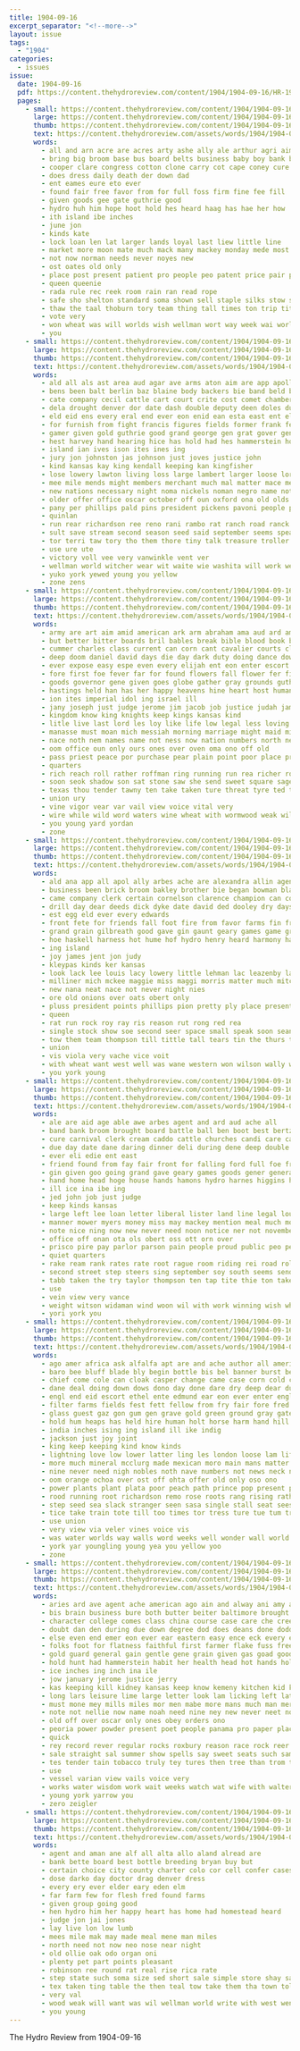 ```yaml
---
title: 1904-09-16
excerpt_separator: "<!--more-->"
layout: issue
tags:
  - "1904"
categories:
  - issues
issue:
  date: 1904-09-16
  pdf: https://content.thehydroreview.com/content/1904/1904-09-16/HR-1904-09-16.pdf
  pages:
    - small: https://content.thehydroreview.com/content/1904/1904-09-16/small/HR-1904-09-16-01.jpg
      large: https://content.thehydroreview.com/content/1904/1904-09-16/large/HR-1904-09-16-01.jpg
      thumb: https://content.thehydroreview.com/content/1904/1904-09-16/thumbnails/HR-1904-09-16-01.jpg
      text: https://content.thehydroreview.com/assets/words/1904/1904-09-16/HR-1904-09-16-01.txt
      words:
        - all and arn acre are acres arty ashe ally ale arthur agri aim american
        - bring big broom base bus board belts business baby boy bank bani ball brought been boys best
        - cooper clare congress cotton clone carry cot cape coney cure con corn condi caney cold
        - does dress daily death der down dad
        - ent eames eure eto ever
        - found fair free favor from for full foss firm fine fee fill
        - given goods gee gate guthrie good
        - hydro huh him hope hoot hold hes heard haag has hae her how
        - ith island ibe inches
        - june jon
        - kinds kate
        - lock loan len lat larger lands loyal last liew little line
        - market more moon mate much mack many mackey monday mede most mens
        - not now norman needs never noyes new
        - ost oates old only
        - place post present patient pro people peo patent price pair per
        - queen queenie
        - rada rule rec reek room rain ran read rope
        - safe sho shelton standard soma shown sell staple silks stow sept sed she shawnee spring sak store sting sac star stock styles soe
        - thaw the taal thoburn tory team thing tall times ton trip tite tho ten than tie
        - vote very
        - won wheat was will worlds wish wellman wort way week wai world with
        - you
    - small: https://content.thehydroreview.com/content/1904/1904-09-16/small/HR-1904-09-16-02.jpg
      large: https://content.thehydroreview.com/content/1904/1904-09-16/large/HR-1904-09-16-02.jpg
      thumb: https://content.thehydroreview.com/content/1904/1904-09-16/thumbnails/HR-1904-09-16-02.jpg
      text: https://content.thehydroreview.com/assets/words/1904/1904-09-16/HR-1904-09-16-02.txt
      words:
        - ald all als ast area aud agar ave arms aton aim are app apollo adjutant anton agent american able and asa ago alla ada ang albert ama
        - bens been balt berlin baz blaine body backers bie band beld back beaver better business big bald bonds beg bixby baby brought bis beat bulk beers bars both ban bricks bond bart bere but broom butcher begun bem bly bank books blood bony badge burlingame buoy
        - cate company cecil cattle cart court crite cost comet chamber chief cos course city creek cotton cold coane cor cheadle cat close cai che cooper come caddo colbert cane catan cao church charm custer crawford counsel corn call county constable common con came cea cheer college crete chargo cases can crooks cee comanche change credit civil carry
        - dela drought denver dor date dash double deputy deen doles during dies duty deal dan dawes days degen day deon dant dewey deas death das donnelly douglas
        - eld eid ens every eral end ever eon enid ean esta east ent ella ear
        - for furnish from fight francis figures fields former frank fever fletcher friend far fear free fort flow ferguson fund full fire first fame floor forty fish fair fall found force frisco front
        - gamer given gold guthrie good grand george gen grat gover general gene georgia guard gove grain greer ground gin governor glasgow gone
        - hest harvey hand hearing hice has hold had hes hammerstein hoard homa hall hundred humes harring harness home hole hal horse hag hydro hard hastings
        - island ian ives ison ites ines ing
        - jury jon johnston jas johnson just joves justice john
        - kind kansas kay king kendall keeping kan kingfisher
        - lose lowery lawton living loss large lambert larger loose loran lawless lowing law lead loft louis lew lines last lake lights likes like lina left learned lands live lowrey
        - mee mile mends might members merchant much mal matter mace mexico matters major mar most mae mariam means money monday mayor morrow more mine miles mille man meath men manner must martin market mis many merten may made
        - new nations necessary night noma nickels noman negro name not now nation news neigh naing noe north ness near nee noble ner names
        - older offer office oscar october off oun oxford ona old olds over ozaki only
        - pany per phillips pald pins president pickens pavoni people persons place present piety proven person pier perry parco poet pee pares pale patch pear pedro pere payment patent power paso porter pet primrose pay pro parsons plas par past plenty phe paas placa
        - quinlan
        - run rear richardson ree reno rani rambo rat ranch road ranck reasons regular ret read rota renee rah reason rye rhodes rock ran red roger ren ripley roby ready roll
        - sult save stream second season seed said september seems speaker sales selling stolen say sermon sea shall seats sor seton sia strike sergeant states stops shows stage staten spector sic such santa soon sid somes sad state school son schools six simpson sal shown scotland south sheriff southern sir sister stanton sat struck stock stas session sood small sear search she
        - tor terri taw tory tho them thore tiny talk treasure troller tod ted ton town thier tie the thomas tate tallon tol tao testi tee taken trom tape tat trip trial take tas tona tine too tha toa tittle train test tobacco thousand ten tote thi tex
        - use ure ute
        - victory voll vee very vanwinkle vent ver
        - wellman world witcher wear wit waite wie washita will work wester wil worlds welcome wan was working war wax wheat winter while worth white washington winfield with went ward wily wait water way well woods week wages works win wish woodward west wade walter
        - yuko york yewed young you yellow
        - zone zens
    - small: https://content.thehydroreview.com/content/1904/1904-09-16/small/HR-1904-09-16-03.jpg
      large: https://content.thehydroreview.com/content/1904/1904-09-16/large/HR-1904-09-16-03.jpg
      thumb: https://content.thehydroreview.com/content/1904/1904-09-16/thumbnails/HR-1904-09-16-03.jpg
      text: https://content.thehydroreview.com/assets/words/1904/1904-09-16/HR-1904-09-16-03.txt
      words:
        - army are art aim amid american ark arm abraham ama aud ard amos age ago arning angels and arms all amoss able
        - but better bitter boards bril bables break bible blood book brings bearer blest beau bull both best beck back battle bold brought banner buckler bis been belt bet bread ben began bricks bas bright boys boy body brain beat baby bring bue birth brave bears bethel
        - cummer charles class current can corn cant cavalier courts clause came congress city cause close cruel cambridge common carrie court creek cal cen case cast center change chandler clerk cream colonel carlyle con citizen car cook course cry camp charity col come cheap counter
        - deep doom daniel david days die day dark duty doing dance down dela deborah dad death daring doubt door
        - ever expose easy espe even every elijah ent eon enter escort edom ephraim east
        - fore first foe fever far for found flowers fall flower fer fire fairy ferson fed full francis freeman feit faith foot famous fest filling folk favor fate fast fie fair ferguson forest furch few fruit friends from
        - goods governor gene given goes globe gather gray grounds guthrie grow getting ganger ground govern gat gov good golden gave grace grew glory general grit
        - hastings held han has her happy heavens hine heart host human him homa hore head house home hope had hand homes hai hosea hol
        - ion ites imperial idol ing israel ill
        - jany joseph just judge jerome jim jacob job justice judah james
        - kingdom know king knights keep kings kansas kind
        - litle live last lord les loy like life low legal less loving lacks later late law lusty louis large little lustre laden leader london look labor land love left lesson light
        - manasse must moan mich messiah morning marriage might maid miss million made mark money milk mere mountain masters mini main most more miller mexico miles mazo man marg mention may master means much mines market mighty mercy many men
        - nace noth nem names name not ness now nation numbers north near new night northern need never nations nathan
        - oom office oun only ours ones over oven oma ono off old
        - pass priest peace por purchase pear plain point poor place prosper prudent people president peers present pretty poo police path part pro prudence price pay patience pen prairie porter pins per primrose pleasant perish palace prophet power
        - quarters
        - rich reach roll rather roffman ring running run rea richer round rent rains rhee rule rade read routh rest reeps ried rou reasons road race rot ran roy
        - soon seok shadow son sat stone saw she send sweet square sage string salt seven star seems school sturdy sink start state swain schooner shown seck stern say said solo show schoo strength south simple stick shall set sad san sins still stake stores self september seem sole silence states storms samuel see short sermons shook stall spanish standing sell strong story smoot sovereign sweat strange spill shoulders shai scarce sud speech seek spark southern seen second showman speak
        - texas thou tender tawny ten take taken ture threat tyre ted tomb tra turn tue tes thing tax then too them till troth town toward the tor thie tod tho threats tha train tory thoss title trust than terri
        - union ury
        - vine vigor vear var vail view voice vital very
        - wire while wild word waters wine wheat with wormwood weak will well worth wait words wes weary wall want went welcome ware wie wander widen way weal west work wife was
        - you young yard yordan
        - zone
    - small: https://content.thehydroreview.com/content/1904/1904-09-16/small/HR-1904-09-16-04.jpg
      large: https://content.thehydroreview.com/content/1904/1904-09-16/large/HR-1904-09-16-04.jpg
      thumb: https://content.thehydroreview.com/content/1904/1904-09-16/thumbnails/HR-1904-09-16-04.jpg
      text: https://content.thehydroreview.com/assets/words/1904/1904-09-16/HR-1904-09-16-04.txt
      words:
        - ald ana app all apol ally arbes ache are alexandra allin agent apache alf acy and ague aton
        - business been brick broom bakley brother bie began bowman blair beets bunt but back baby best bonds blaine ball ballenger bae bank both
        - came company clerk certain cornelson clarence champion can come case car cotton corn carnival city canon charles col class cashier county cash clark
        - drill day dear deeds dick dyke date david ded dooley dry days dana davis demo dollar
        - est egg eld ever every edwards
        - front fete for friends fall foot fire from favor farms fin frank fam first fine fairbanks farm fives finer fess full finger
        - grand grain gilbreath good gave gin gaunt geary games game grammer gourd glad given
        - hoe haskell harness hot hume hof hydro henry heard harmony harris hoelscher hon hin home hoffman happy harvest house horse held hirst how hie hielscher heart had hinton has hain
        - ing island
        - joy james jent jon judy
        - kleypas kinds ker kansas
        - look lack lee louis lacy lowery little lehman lac leazenby last late lady
        - milliner mich mckee maggie miss maggi morris matter much mitchell mckine mccullock male market murphy mas man made morgan mccool mcbride mention mills mor miles men many
        - new nana neat nace not never night nies
        - ore old onions over oats obert only
        - pluss president points phillips pion pretty ply place present pallas parlor paper peppers per poe plant post people part
        - queen
        - rat run rock roy ray ris reason rut rong red rea
        - single stock show soe second seer space small speak soon sean shy score stand said sei sheriff standing seed simmons stranger school sale straight severe smith sous sai see saw son sugar scher stoel seen sept sais sam
        - tow them team thompson till tittle tall tears tin the thurs thousand treat tell thy talk ton tink train thro towns timothy times town
        - union
        - vis viola very vache vice voit
        - with wheat want west well was wane western won wilson wally wellman work working wil wafer winning weast wees will went week world wilf warm wagon
        - you york young
    - small: https://content.thehydroreview.com/content/1904/1904-09-16/small/HR-1904-09-16-05.jpg
      large: https://content.thehydroreview.com/content/1904/1904-09-16/large/HR-1904-09-16-05.jpg
      thumb: https://content.thehydroreview.com/content/1904/1904-09-16/thumbnails/HR-1904-09-16-05.jpg
      text: https://content.thehydroreview.com/assets/words/1904/1904-09-16/HR-1904-09-16-05.txt
      words:
        - ale are aid age able awe arbes agent and ard aud ache all
        - band bank broom brought board battle ball ben boot best bertz ballinger beat baik bari binder banish but bua both brad blaine bars bros butte been business began buy big bonebrake buggie baby borrow back boys blacksmith
        - cure carnival clerk cream caddo cattle churches candi care card confer comanche came corn can city cash church county credit class course car cashier colby call
        - due day date dane daring dinner deli during dene deep double down does dring dew dyke dunn depot door days
        - ever eli edie ent east
        - friend found from fay fair front for falling ford full foe free friday fil fall fore fellows farm first firm fine fresh fron favor
        - gin given goo going grand gave geary games goods gener general ground game grade gaunt georgia governor good
        - hand home head hoge house hands hamons hydro harnes higgins haskell hart held harrow has hardware had hed hoop hurt hard hil harness hall hammons hon half hoar high
        - ill ice ina ibe ing
        - jed john job just judge
        - keep kinds kansas
        - large left lee loan letter liberal lister land line legal louis lot list leta lacy lunch low lester
        - manner mower myers money miss may mackey mention meal much mon men mull more morgan most miles made many marshall monday music market maud
        - note nice ning now new never need noon notice ner not november north
        - office off onan ota ols obert oss ott orn over
        - prisco pire pay parlor parson pain people proud public peo pees pole per private price plows place persons pose
        - quiet quarters
        - rake ream rank rates rate root rague room riding rei road rol rather
        - second street step steers sing september soy south seems send singer service sides still seek sept store sees speech search schools supper see set smith share sell stockton sale salt sus saturday sick show sota saint shad sho slate small school soon sprague
        - tabb taken the try taylor thompson ten tap tite thie ton take tor trace them times town ture treat then tha tanks too
        - use
        - vein view very vance
        - weight witson widaman wind woon wil with work winning wish while week wellman went wilson warning weber war west wine wheat was winter weatherford wagon worlds water well will want wait
        - yori york you
    - small: https://content.thehydroreview.com/content/1904/1904-09-16/small/HR-1904-09-16-06.jpg
      large: https://content.thehydroreview.com/content/1904/1904-09-16/large/HR-1904-09-16-06.jpg
      thumb: https://content.thehydroreview.com/content/1904/1904-09-16/thumbnails/HR-1904-09-16-06.jpg
      text: https://content.thehydroreview.com/assets/words/1904/1904-09-16/HR-1904-09-16-06.txt
      words:
        - ago amer africa ask alfalfa apt are and ache author all american arm able abbey
        - baro bee bluff blade bly begin bottle bis bel banner burst berth bac better bitterly boys battle brice buch best both but birth bido blue back brain brought base bower beans bound book beggs been bills brother bas bring
        - chief come cole can cloak casper change came case corn cold charles cate courts crea crater campus cause city common cure chamberlain chasten cash comes care certain conquest cham canute
        - dane deal doing down dows dono day done dare dry deep dear duty during does drew danish doctor deed
        - engl end eid escort ethel ente edmund ear eon ever enter english every eye
        - filter farms fields fest fett fellow from fry fair fore fred fell farmer farm fare fail first falling found forth friend fall fond forest forward far furness farewell ford fend fairly fetch firm frost felt foe face foot field for fow few
        - glass guest gaz gon gum gen grave gold green ground gray gates garden glove given game guile guide glimpse gaye grass good gain gone gaunt gravely
        - hold hum heaps has held hire human holt horse harm hand hill had hope hunts hung hunt her hilt hes head hunting how hard hould half harsh him house hollows
        - india inches ising ing island ill ike indig
        - jackson just joy joint
        - king keep keeping kind know kinds
        - lightning love low lower latter ling les london loose lam life line lucky lord left laughter luck light lis less large louis last leland land lighter lay like lie little look
        - more much mineral mcclurg made mexican moro main mans matter monks may money many might men method manner mountain monk mine merry most mor mount minor man marble must
        - nine never need nigh nobles noth nave numbers not news neck nor novel new now night nation november needs name noble north namie
        - oom orange ochoa over ost off ohta offer old only oso ono
        - power plants plant plata poor peach path prince pop present paper peek place palms peace pleasure pace plan peals per pay pad pickle payment panes providence
        - rood running root richardson remo rose roots rang rising rather ran reed reach rich run reason rode rage rattle rest romance rate
        - step seed sea slack stranger seen sasa single stall seat sees shoulder son shelter shall seem sho show samo sad see send surprise set say subject surface starch string soon strike station stocks song supply shell sol steel seid saw strode small space short side shallow stone still sebert stamps sword suit sunshine said states spare she strife soll stay sue sil summit square such
        - tice take train tote till too times tor tress ture tue tum trom terrible tae tax takes trees telling tant turn thrall thal try tell trust tale the tower than tap thornton twine toward thane thing then them tuck tho
        - use union
        - very view via veler vines voice vis
        - was water worlds way walls word weeks well wonder wall world worn writer while wheat will went winter wine wellington window win wedding waterloo with windows why walk ward work wish weather wife
        - york yar youngling young yea you yellow yoo
        - zone
    - small: https://content.thehydroreview.com/content/1904/1904-09-16/small/HR-1904-09-16-07.jpg
      large: https://content.thehydroreview.com/content/1904/1904-09-16/large/HR-1904-09-16-07.jpg
      thumb: https://content.thehydroreview.com/content/1904/1904-09-16/thumbnails/HR-1904-09-16-07.jpg
      text: https://content.thehydroreview.com/assets/words/1904/1904-09-16/HR-1904-09-16-07.txt
      words:
        - aries ard ave agent ache american ago ain and alway ani amy aure abe alm all aro are ates army aud age allen ask aver amine ally
        - bis brain business bure both butter beiter baltimore brought bet below best battle boll boston better big blow back boat brand bound break bot book bee been borrow bea but bring ber broad
        - character college comes class china course case care che creek cost con colonel cotta canada copper carry common city can chest cream center cant cam cole charm chas cover cash cure church curl ching come carly
        - doubt dan den during due down degree dod does deans done dodds dairy day dard davis davi dean der daily dorado domen dear dia dudley don drop
        - else even end emer eon ever ear eastern easy ence eck every ean east
        - folks foot for flatness faithful first farmer flake fuss free found flood forger felt fer fellow felix far fuller french favor fore france from flowers falling front farm fort flattery fix friend fresh foote foster few fon
        - gold guard general gain gentle gene grain given gas goad good gary getting going guns german
        - hold hunt had hammerstein habit her health head hot hands holy happy hour handle hes hayes holding half hard has high hunting husband hearty hundred hess helps how hal huge heaps haves him
        - ice inches ing inch ina ile
        - jow january jerome justice jerry
        - kas keeping kill kidney kansas keep know kemeny kitchen kid kinds kind
        - long lars leisure lime large letter look lam licking left later lett like ler let loss losing lord leader last larger little love less lewis longer lydia lily lar life lick lew living linen likely
        - must mone mey mills miles mor men mabe more mans much man mercury means mineral mean magazine members matter mountain mass macintosh maggie mich miss money mora many may most milk made
        - note not nellie now name noah need nine ney new never neet notice near news
        - old off over oscar only ones obey orders ono
        - peoria power powder present poet people panama pro paper place pounder prayer part port paris pretty peer pound pounds purchase pinkham pure pay pot per person petite prom parent pasteur pain price proud process pils
        - quick
        - rey record rever regular rocks roxbury reason race rock reer reall rake ready rainy running rae rom real rail rei roman rees ree room rising
        - sale straight sal summer show spells say sweet seats such sample season south smoke said sult stands spine skill seeds smooth sou stand secret she sir speed sit salts stoop sum surplus six states staff starch seen sell salt steady severe sales sil streams selling station school simmons sept service single shake sine schools state san shown soda sick special sugar
        - tes tender tain tobacco truly tey tures then tree than trom tary thick too take tae thad toone tice taste texas tak tartar tho thi tell times tye the them trial tribe toa ten tyler thor tha thom treat tin tam till tombs throne
        - use
        - vessel varian view vails voice very
        - works water wisdom work wait weeks watch wat wife with walter wheat why will was way war winter while world worth western west write well walk wit
        - young york yarrow you
        - zero zeigler
    - small: https://content.thehydroreview.com/content/1904/1904-09-16/small/HR-1904-09-16-08.jpg
      large: https://content.thehydroreview.com/content/1904/1904-09-16/large/HR-1904-09-16-08.jpg
      thumb: https://content.thehydroreview.com/content/1904/1904-09-16/thumbnails/HR-1904-09-16-08.jpg
      text: https://content.thehydroreview.com/assets/words/1904/1904-09-16/HR-1904-09-16-08.txt
      words:
        - agent and aman ane alf all alta allo aland alread are
        - bank bette board best bottle breeding bryan buy but
        - certain choice city county charter colo cor cell confer cases cash call come
        - dose darko day doctor drag denver dress
        - every ery ever elder eary eden elm
        - far farm few for flesh fred found farms
        - given group going good
        - hen hydro him her happy heart has home had homestead heard
        - judge jon jai jones
        - lay live lon low lumb
        - mees mile mak may made meal mene man miles
        - north need not now neo nose near night
        - old ollie oak odo organ oni
        - plenty pet part points pleasant
        - robinson ree round rat real rise rica rate
        - step state such soma size sed short sale simple store shay sar shi sha sell standing stroud sept small seen see suit
        - tex taken ting table the then teal tow take them tha town tol tri tom
        - very val
        - wood weak will want was wil wellman world write with west went
        - you young
---
```


The Hydro Review from 1904-09-16

<!--more-->

